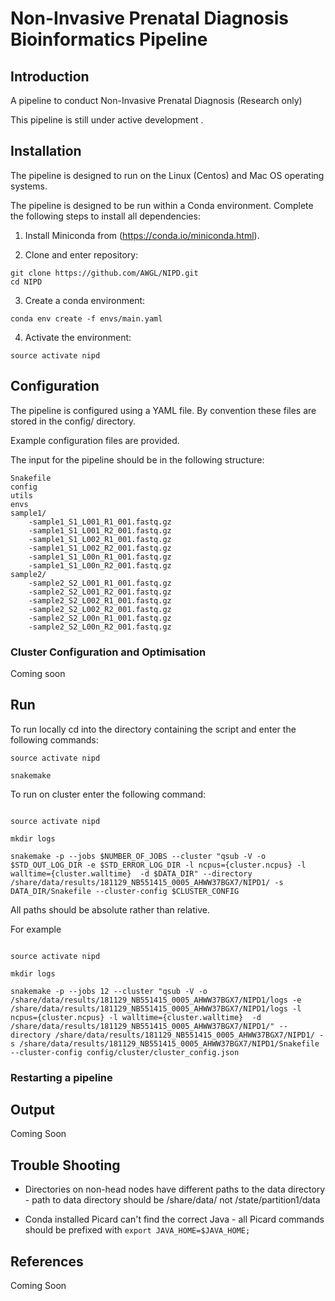 # Non-Invasive Prenatal Diagnosis Bioinformatics Pipeline

## Introduction

A pipeline to conduct Non-Invasive Prenatal Diagnosis (Research only)

This pipeline is still under active development .

## Installation

The pipeline is designed to run on the Linux (Centos) and Mac OS operating systems.

The pipeline is designed to be run within a Conda environment. Complete the following steps to install all dependencies:

1) Install Miniconda from (https://conda.io/miniconda.html).

2) Clone and enter repository:

```
git clone https://github.com/AWGL/NIPD.git
cd NIPD

```

3) Create a conda environment:

`conda env create -f envs/main.yaml`

4) Activate the environment:

`source activate nipd`

## Configuration

The pipeline is configured using a YAML file. By convention these files are stored in the config/ directory.

Example configuration files are provided.

The input for the pipeline should be in the following structure:

```
Snakefile
config
utils
envs
sample1/
	-sample1_S1_L001_R1_001.fastq.gz
	-sample1_S1_L001_R2_001.fastq.gz
	-sample1_S1_L002_R1_001.fastq.gz
	-sample1_S1_L002_R2_001.fastq.gz
	-sample1_S1_L00n_R1_001.fastq.gz
	-sample1_S1_L00n_R2_001.fastq.gz
sample2/
	-sample2_S2_L001_R1_001.fastq.gz
	-sample2_S2_L001_R2_001.fastq.gz
	-sample2_S2_L002_R1_001.fastq.gz
	-sample2_S2_L002_R2_001.fastq.gz
	-sample2_S2_L00n_R1_001.fastq.gz
	-sample2_S2_L00n_R2_001.fastq.gz
```

### Cluster Configuration and Optimisation

Coming soon

## Run

To run locally cd into the directory containing the script and enter the following commands:

```
source activate nipd

snakemake

```

To run on cluster enter the following command:

```

source activate nipd

mkdir logs

snakemake -p --jobs $NUMBER_OF_JOBS --cluster "qsub -V -o $STD_OUT_LOG_DIR -e $STD_ERROR_LOG_DIR -l ncpus={cluster.ncpus} -l walltime={cluster.walltime}  -d $DATA_DIR" --directory /share/data/results/181129_NB551415_0005_AHWW37BGX7/NIPD1/ -s DATA_DIR/Snakefile --cluster-config $CLUSTER_CONFIG

```

All paths should be absolute rather than relative.

For example

```

source activate nipd

mkdir logs

snakemake -p --jobs 12 --cluster "qsub -V -o /share/data/results/181129_NB551415_0005_AHWW37BGX7/NIPD1/logs -e /share/data/results/181129_NB551415_0005_AHWW37BGX7/NIPD1/logs -l ncpus={cluster.ncpus} -l walltime={cluster.walltime}  -d /share/data/results/181129_NB551415_0005_AHWW37BGX7/NIPD1/" --directory /share/data/results/181129_NB551415_0005_AHWW37BGX7/NIPD1/ -s /share/data/results/181129_NB551415_0005_AHWW37BGX7/NIPD1/Snakefile --cluster-config config/cluster/cluster_config.json 

```

### Restarting a pipeline

## Output

Coming Soon

## Trouble Shooting

* Directories on non-head nodes have different paths to the data directory - path to data directory should be /share/data/ not /state/partition1/data

* Conda installed Picard can't find the correct Java - all Picard commands should be prefixed with  `export JAVA_HOME=$JAVA_HOME;`

## References

Coming Soon











